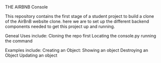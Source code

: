 THE AIRBNB Console

This repository contains the first stage of a student project to build a clone of the AirBnB website clone.
here we are to set up the different backend components needed to get this project up and running.

Geneal Uses include:
Cloning the repo first
Locating the console.py 
running the command

Examples include:
Creating an Object:
Showing an object
Destroying an Object
Updating an object

